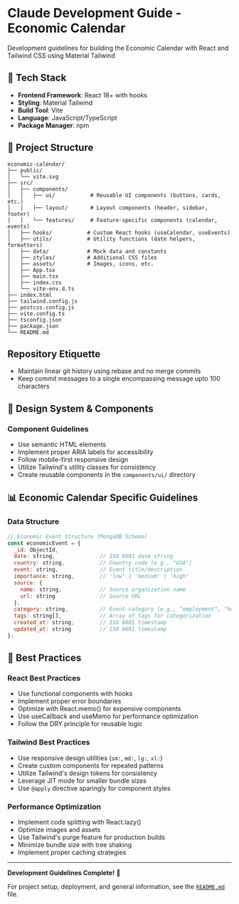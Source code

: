 # Claude Development Guide - Economic Calendar

Development guidelines for building the Economic Calendar with React and Tailwind CSS using Material Tailwind

## 🚀 Tech Stack

- **Frontend Framework**: React 18+ with hooks
- **Styling**: Material Tailwind
- **Build Tool**: Vite
- **Language**: JavaScript/TypeScript
- **Package Manager**: npm

## 📁 Project Structure

```
economic-calendar/
├── public/
│   └── vite.svg
├── src/
│   ├── components/
│   │   ├── ui/           # Reusable UI components (buttons, cards, etc.)
│   │   ├── layout/       # Layout components (header, sidebar, footer)
│   │   └── features/     # Feature-specific components (calendar, events)
│   ├── hooks/           # Custom React hooks (useCalendar, useEvents)
│   ├── utils/           # Utility functions (date helpers, formatters)
│   ├── data/            # Mock data and constants
│   ├── styles/          # Additional CSS files
│   ├── assets/          # Images, icons, etc.
│   ├── App.tsx
│   ├── main.tsx
│   ├── index.css
│   └── vite-env.d.ts
├── index.html
├── tailwind.config.js
├── postcss.config.js
├── vite.config.ts
├── tsconfig.json
├── package.json
└── README.md
```
## Repository Etiquette
- Maintain linear git history using rebase and no merge commits
- Keep commit messages to a single encompassing message upto 100 characters

## 🎨 Design System & Components

### Component Guidelines
- Use semantic HTML elements
- Implement proper ARIA labels for accessibility
- Follow mobile-first responsive design
- Utilize Tailwind's utility classes for consistency
- Create reusable components in the `components/ui/` directory

## 📊 Economic Calendar Specific Guidelines

### Data Structure
```javascript
// Economic Event Structure (MongoDB Schema)
const economicEvent = {
  _id: ObjectId,
  date: string,              // ISO 8601 date string
  country: string,           // Country code (e.g., "USA")
  event: string,             // Event title/description
  importance: string,        // 'low' | 'medium' | 'high'
  source: {
    name: string,            // Source organization name
    url: string              // Source URL
  },
  category: string,          // Event category (e.g., "employment", "housing")
  tags: string[],            // Array of tags for categorization
  created_at: string,        // ISO 8601 timestamp
  updated_at: string         // ISO 8601 timestamp
};
```

## 🎯 Best Practices

### React Best Practices
- Use functional components with hooks
- Implement proper error boundaries
- Optimize with React.memo() for expensive components
- Use useCallback and useMemo for performance optimization
- Follow the DRY principle for reusable logic

### Tailwind Best Practices
- Use responsive design utilities (`sm:`, `md:`, `lg:`, `xl:`)
- Create custom components for repeated patterns
- Utilize Tailwind's design tokens for consistency
- Leverage JIT mode for smaller bundle sizes
- Use `@apply` directive sparingly for component styles

### Performance Optimization
- Implement code splitting with React.lazy()
- Optimize images and assets
- Use Tailwind's purge feature for production builds
- Minimize bundle size with tree shaking
- Implement proper caching strategies

---

**Development Guidelines Complete!** 🎉

For project setup, deployment, and general information, see the [`README.md`](README.md) file.